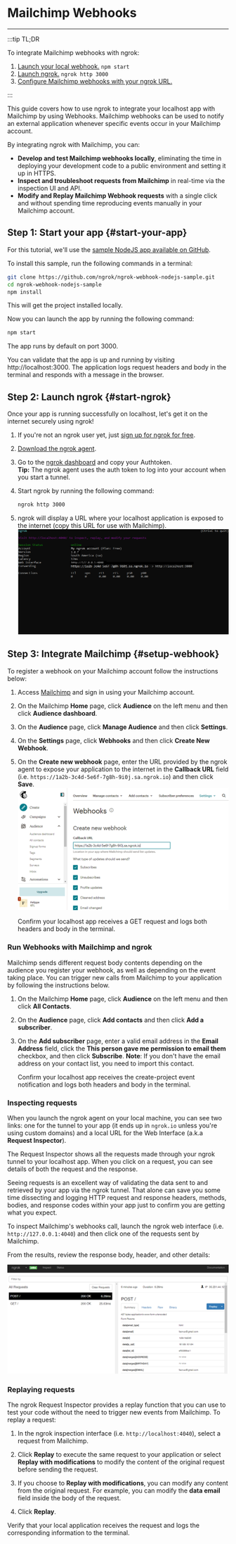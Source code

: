 # Mailchimp Webhooks
------------

:::tip TL;DR

To integrate Mailchimp webhooks with ngrok:
1. [Launch your local webhook.](#start-your-app) `npm start`
1. [Launch ngrok.](#start-ngrok) `ngrok http 3000`
1. [Configure Mailchimp webhooks with your ngrok URL.](#setup-webhook)

:::


This guide covers how to use ngrok to integrate your localhost app with Mailchimp by using Webhooks.
Mailchimp webhooks can be used to notify an external application whenever specific events occur in your Mailchimp account. 

By integrating ngrok with Mailchimp, you can:

- **Develop and test Mailchimp webhooks locally**, eliminating the time in deploying your development code to a public environment and setting it up in HTTPS.
- **Inspect and troubleshoot requests from Mailchimp** in real-time via the inspection UI and API.
- **Modify and Replay Mailchimp Webhook requests** with a single click and without spending time reproducing events manually in your Mailchimp account.


## **Step 1**: Start your app {#start-your-app}

For this tutorial, we'll use the [sample NodeJS app available on GitHub](https://github.com/ngrok/ngrok-webhook-nodejs-sample). 

To install this sample, run the following commands in a terminal:

```bash
git clone https://github.com/ngrok/ngrok-webhook-nodejs-sample.git
cd ngrok-webhook-nodejs-sample
npm install
```

This will get the project installed locally.

Now you can launch the app by running the following command: 

```bash
npm start
```

The app runs by default on port 3000. 

You can validate that the app is up and running by visiting http://localhost:3000. The application logs request headers and body in the terminal and responds with a message in the browser.


## **Step 2**: Launch ngrok {#start-ngrok}

Once your app is running successfully on localhost, let's get it on the internet securely using ngrok! 

1. If you're not an ngrok user yet, just [sign up for ngrok for free](https://ngrok.com/signup).

1. [Download the ngrok agent](https://ngrok.com/download).

1. Go to the [ngrok dashboard](https://dashboard.ngrok.com) and copy your Authtoken. <br />
    **Tip:** The ngrok agent uses the auth token to log into your account when you start a tunnel.
    
1. Start ngrok by running the following command:
    ```bash
    ngrok http 3000
    ```

1. ngrok will display a URL where your localhost application is exposed to the internet (copy this URL for use with Mailchimp).
    ![ngrok agent running](/img/integrations/launch_ngrok_tunnel.png)


## **Step 3**: Integrate Mailchimp {#setup-webhook}

To register a webhook on your Mailchimp account follow the instructions below:

1. Access [Mailchimp](https://https://mailchimp.com/) and sign in using your Mailchimp account.

1. On the Mailchimp **Home** page, click **Audience** on the left menu and then click **Audience dashboard**.

1. On the **Audience** page, click **Manage Audience** and then click **Settings**.

1. On the **Settings** page, click **Webhooks** and then click **Create New Webhook**.

1. On the **Create new webhook** page, enter the URL provided by the ngrok agent to expose your application to the internet in the **Callback URL** field (i.e. `https://1a2b-3c4d-5e6f-7g8h-9i0j.sa.ngrok.io`) and then click **Save**.
    ![URL to Publish](img/ngrok_url_configuration_mailchimp.png)

    Confirm your localhost app receives a GET request and logs both headers and body in the terminal.


### Run Webhooks with Mailchimp and ngrok

Mailchimp sends different request body contents depending on the audience you register your webhook, as well as depending on the event taking place.
You can trigger new calls from Mailchimp to your application by following the instructions below.

1. On the Mailchimp **Home** page, click **Audience** on the left menu and then click **All Contacts**.

1. On the **Audience** page, click **Add contacts** and then click **Add a subscriber**.

1. On the **Add subscriber** page, enter a valid email address in the **Email Address** field, click the **This person gave me permission to email them** checkbox, and then click **Subscribe**.
    **Note**: If you don't have the email address on your contact list, you need to import this contact.

    Confirm your localhost app receives the create-project event notification and logs both headers and body in the terminal.


### Inspecting requests

When you launch the ngrok agent on your local machine, you can see two links: one for the tunnel to your app (it ends up in `ngrok.io` unless you're using custom domains) and a local URL for the Web Interface (a.k.a **Request Inspector**).

The Request Inspector shows all the requests made through your ngrok tunnel to your localhost app. When you click on a request, you can see details of both the request and the response.

Seeing requests is an excellent way of validating the data sent to and retrieved by your app via the ngrok tunnel. That alone can save you some time dissecting and logging HTTP request and response headers, methods, bodies, and response codes within your app just to confirm you are getting what you expect.

To inspect Mailchimp's webhooks call, launch the ngrok web interface (i.e. `http://127.0.0.1:4040`) and then click one of the requests sent by Mailchimp.

From the results, review the response body, header, and other details:

![ngrok Request Inspector](img/ngrok_introspection_mailchimp_webhooks.png)


### Replaying requests

The ngrok Request Inspector provides a replay function that you can use to test your code without the need to trigger new events from Mailchimp. To replay a request:

1. In the ngrok inspection interface (i.e. `http://localhost:4040`), select a request from Mailchimp.

1. Click **Replay** to execute the same request to your application or select **Replay with modifications** to modify the content of the original request before sending the request.

1. If you choose to **Replay with modifications**, you can modify any content from the original request. For example, you can modify the **data email** field inside the body of the request.

1. Click **Replay**.

Verify that your local application receives the request and logs the corresponding information to the terminal.
